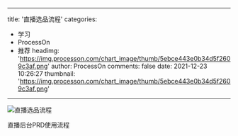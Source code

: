 
---
title: '直播选品流程'
categories: 
 - 学习
 - ProcessOn
 - 推荐
headimg: 'https://img.processon.com/chart_image/thumb/5ebce443e0b34d5f2609c3af.png'
author: ProcessOn
comments: false
date: 2021-12-23 10:26:27
thumbnail: 'https://img.processon.com/chart_image/thumb/5ebce443e0b34d5f2609c3af.png'
---

<div>   
<img class="thumb" alt="直播选品流程" src="https://img.processon.com/chart_image/thumb/5ebce443e0b34d5f2609c3af.png" referrerpolicy="no-referrer">
<p>直播后台PRD使用流程</p>  
</div>
            